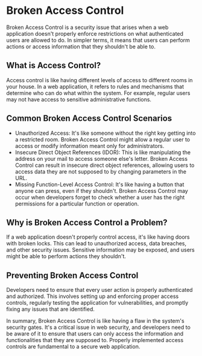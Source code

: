 # Broken Access Control
Broken Access Control is a security issue that arises when a web application doesn't properly enforce restrictions on what authenticated users are allowed to do. In simpler terms, it means that users can perform actions or access information that they shouldn't be able to.

## What is Access Control?
Access control is like having different levels of access to different rooms in your house. In a web application, it refers to rules and mechanisms that determine who can do what within the system. For example, regular users may not have access to sensitive administrative functions.

## Common Broken Access Control Scenarios
- Unauthorized Access: It's like someone without the right key getting into a restricted room. Broken Access Control might allow a regular user to access or modify information meant only for administrators.
- Insecure Direct Object References (IDOR): This is like manipulating the address on your mail to access someone else's letter. Broken Access Control can result in insecure direct object references, allowing users to access data they are not supposed to by changing parameters in the URL.
- Missing Function-Level Access Control: It's like having a button that anyone can press, even if they shouldn't. Broken Access Control may occur when developers forget to check whether a user has the right permissions for a particular function or operation.

## Why is Broken Access Control a Problem?
If a web application doesn't properly control access, it's like having doors with broken locks. This can lead to unauthorized access, data breaches, and other security issues. Sensitive information may be exposed, and users might be able to perform actions they shouldn't.

## Preventing Broken Access Control
Developers need to ensure that every user action is properly authenticated and authorized. This involves setting up and enforcing proper access controls, regularly testing the application for vulnerabilities, and promptly fixing any issues that are identified.

In summary, Broken Access Control is like having a flaw in the system's security gates. It's a critical issue in web security, and developers need to be aware of it to ensure that users can only access the information and functionalities that they are supposed to. Properly implemented access controls are fundamental to a secure web application.
